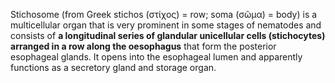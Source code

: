 Stichosome (from Greek stichos (στίχος) = row; soma (σῶµα) = body) is a multicellular organ that is very prominent in some stages of nematodes and consists of **a longitudinal series of glandular unicellular cells (stichocytes) arranged in a row along the oesophagus** that form the posterior esophageal glands. It opens into the esophageal lumen and apparently functions as a secretory gland and storage organ.